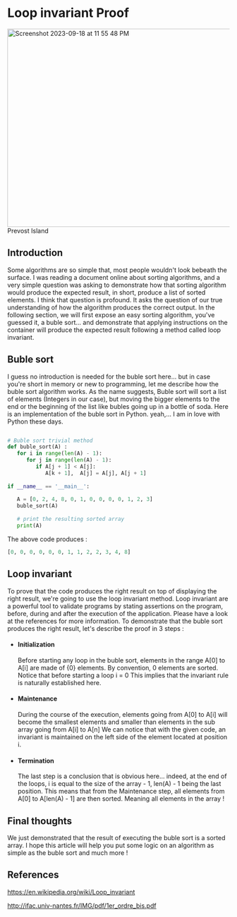 
# Loop invariant Proof

<img width="1000" height="450" alt="Screenshot 2023-09-18 at 11 55 48 PM" src="https://github.com/kounkou/kounkou.github.io/assets/2589171/5d2e9ba1-5a18-4599-8c46-0923a3430bc1">
Prevost Island

## Introduction

Some algorithms are so simple that, most people wouldn't look bebeath the surface.
I was reading a document online about sorting algorithms, and a very simple question was asking
to demonstrate how that sorting algorithm would produce the expected result, in short, produce a list of sorted elements.
I think that question is profound. It asks the question of our true understanding of how the algorithm produces the correct output.
In the following section, we will first expose an easy sorting algorithm, you've guessed it, a buble sort... and 
demonstrate that applying instructions on the container will produce the expected result following a method called loop invariant.

## Buble sort

I guess no introduction is needed for the buble sort here... but in case you're short in memory or new to programming,
let me describe how the buble sort algorithm works.
As the name suggests, Buble sort will sort a list of elements (Integers in our case), but moving the bigger elements to the end or the beginning of the list like bubles going up in a bottle of soda.
Here is an implementation of the buble sort in Python. yeah,... I am in love with Python these days.

```python

# Buble sort trivial method
def buble_sort(A) :
   for i in range(len(A) - 1):
      for j in range(len(A) - 1):
         if A[j + 1] < A[j]:
            A[k + 1],  A[j] = A[j], A[j + 1]
            
if __name__ == '__main__':
 
   A = [0, 2, 4, 8, 0, 1, 0, 0, 0, 0, 1, 2, 3]
   buble_sort(A)
   
   # print the resulting sorted array
   print(A)
```

The above code produces  :

```python
[0, 0, 0, 0, 0, 0, 1, 1, 2, 2, 3, 4, 8]
```

## Loop invariant

To prove that the code produces the right result on top of displaying the right result, we're going to use the loop invariant method. Loop invariant are a powerful tool to validate programs by stating assertions on the program, before, during and after the execution of the application. Please have a look at the references for more information.
To demonstrate that the buble sort produces the right result, let's describe the proof in 3 steps :

- #### Initialization
  Before starting any loop in the buble sort, elements in the range A[0] to A[i] are made of {0} elements.
  By convention, 0 elements are sorted. Notice that before starting a loop i = 0
  This implies that the invariant rule is naturally established here.
  
- #### Maintenance
  During the course of the execution, elements going from A[0] to A[i] will become the smallest elements and smaller than elements in the sub array going from A[i] to A[n]
  We can notice that with the given code, an invariant is maintained on the left side of the element located at position i.
  
- #### Termination
  The last step is a conclusion that is obvious here... indeed, at the end of the loops, i is equal to the size of the array - 1, len(A) - 1 being the last position.
  This means that from the Maintenance step, all elements from A[0] to A[len(A) - 1] are then sorted. Meaning all elements in the array !


## Final thoughts

We just demonstrated that the result of executing the buble sort is a sorted array. I hope this article will help you put some logic on an algorithm as simple as the buble sort and much more !


## References

https://en.wikipedia.org/wiki/Loop_invariant

http://ifac.univ-nantes.fr/IMG/pdf/1er_ordre_bis.pdf
